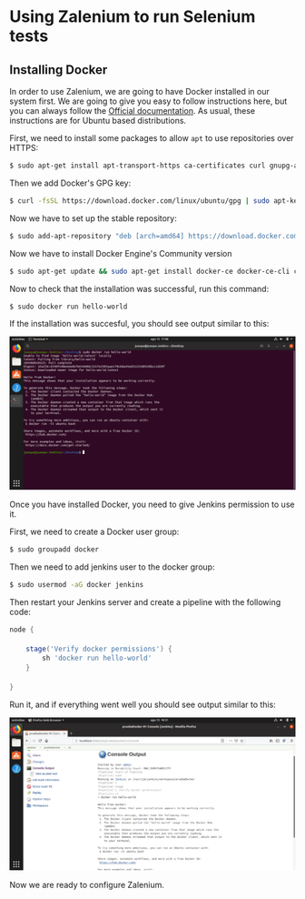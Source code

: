 # Using Zalenium to run Selenium tests

## Installing Docker

In order to use Zalenium, we are going to have Docker installed in our system first. We are going to give you easy to follow instructions here, but you can always follow the [Official documentation](https://docs.docker.com/install/linux/docker-ce/ubuntu/). As usual, these instructions are for Ubuntu based distributions.

First, we need to install some packages to allow ```apt``` to use repositories over HTTPS:

``` sh
$ sudo apt-get install apt-transport-https ca-certificates curl gnupg-agent software-properties-common
```

Then we add Docker's GPG key:

``` sh
$ curl -fsSL https://download.docker.com/linux/ubuntu/gpg | sudo apt-key add -
```

Now we have to set up the stable repository:

``` sh
$ sudo add-apt-repository "deb [arch=amd64] https://download.docker.com/linux/ubuntu $(lsb_release -cs) stable"
```

Now we have to install Docker Engine's Community version

``` sh
$ sudo apt-get update && sudo apt-get install docker-ce docker-ce-cli containerd.io
```

Now to check that the installation was successful, run this command:

``` sh
$ sudo docker run hello-world
```

If the installation was succesful, you should see output similar to this:

![docker run hello-world output](img/Capture.PNG)

Once you have installed Docker, you need to give Jenkins permission to use it.

First, we need to create a Docker user group:

``` sh
$ sudo groupadd docker
```

Then we need to add jenkins user to the docker group:

``` sh
$ sudo usermod -aG docker jenkins
```

Then restart your Jenkins server and create a pipeline with the following code:

``` groovy
node {

    stage('Verify docker permissions') {
        sh 'docker run hello-world'
    }

}
```

Run it, and if everything went well you should see output similar to this:

![Pipeline execution output](img/Capture1.PNG)

Now we are ready to configure Zalenium.